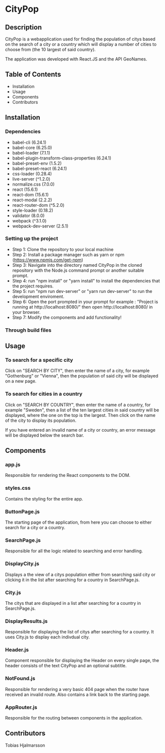 # CityPop

## Description
CityPop is a webapplication used for finding the population of citys based on the search of a city or a country which will display a number of cities to choose from (the 10 largest of said country).

The application was developed with React.JS and the API GeoNames.
## Table of Contents
- Installation
- Usage
- Components
- Contributors
## Installation
### Dependencies
- babel-cli (6.24.1)
- babel-core (6.25.0)
- babel-loader (7.1.1)
- babel-plugin-transform-class-properties (6.24.1)
- babel-preset-env (1.5.2)
- babel-preset-react (6.24.1)
- css-loader (0.28.4)
- live-server (^1.2.0)
- normalize.css (7.0.0)
- react (15.6.1)
- react-dom (15.6.1)
- react-modal (2.2.2)
- react-router-dom (^5.2.0)
- style-loader (0.18.2)
- validator (8.0.0)
- webpack (^3.1.0)
- webpack-dev-server (2.5.1)

### Setting up the project
- Step 1: Clone the repository to your local machine
- Step 2: Install a package manager such as yarn or npm (https://www.npmjs.com/get-npm)
- Step 3: Navigate into the directory named CityPop in the cloned repository with the Node.js command prompt or another suitable prompt.
- Step 4: run "npm install" or "yarn install" to install the dependencies that the project requires.
- Step 5: run "npm run dev-server" or "yarn run dev-server" to run the development enviroment.
- Step 6: Open the port prompted in your prompt for example : "Project is running at http://localhost:8080/" then open http://localhost:8080/ in your browser.
- Step 7: Modify the components and add functionality!

### Through build files
## Usage
### To search for a specific city
Click on "SEARCH BY CITY", then enter the name of a city, for example "Gothenburg" or "Vienna", then the population of said city will be displayed on a new page.

### To search for cities in a country
Click on "SEARCH BY COUNTRY", then enter the name of a country, for example "Sweden", then a list of the ten largest cities in said country will be displayed, where the one on the top is the largest. Then click on the name of the city to display its population.

If you have entered an invalid name of a city or country, an error message will be displayed below the search bar.
## Components
### app.js
Responsible for rendering the React components to the DOM.

### styles.css
Contains the styling for the entire app.

### ButtonPage.js
The starting page of the application, from here you can choose to either search for a city or a country.

### SearchPage.js
Responsible for all the logic related to searching and error handling.

### DisplayCity.js
Displays a the view of a citys population either from searching said city or clicking it in the list after searching for a country in SearchPage.js.

### City.js
The citys that are displayed in a list after searching for a country in SearchPage.js.

### DisplayResults.js
Responsible for displaying the list of citys after searching for a country. It uses City.js to display each indivdual city.

### Header.js
Component responsible for displaying the Header on every single page, the header consists of the text CityPop and an optional subtitle.

### NotFound.js
Responsible for rendering a very basic 404 page when the router have received an invalid route. Also contains a link back to the starting page.

### AppRouter.js
Responsible for the routing between components in the application.
## Contributors
Tobias Hjalmarsson
